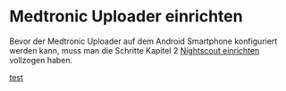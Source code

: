 # Medtronic Uploader einrichten

Bevor der Medtronic Uploader auf dem Android Smartphone konfiguriert werden kann, muss man die Schritte Kapitel 2 [Nightscout einrichten](../../nightscout_einrichten.html) vollzogen haben.

[test](..\..\sonstiges\verlängerung_der_tragezeit.docx)